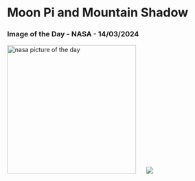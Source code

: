 # Moon Pi and Mountain Shadow
### Image of the Day - NASA - 14/03/2024
<img src="https://apod.nasa.gov/apod/image/2403/MoonriseShadowDLopez_1024.jpg" alt="nasa picture of the day" width="300"/>&nbsp; &nbsp; &nbsp; <img src="https://github-readme-streak-stats.herokuapp.com/?user=tempo-riz&theme=cobalt" >



  
